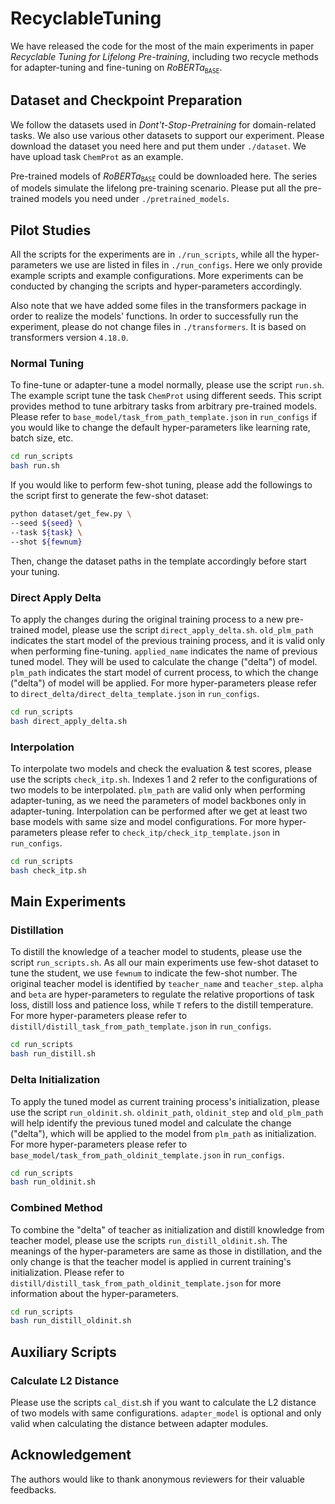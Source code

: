 # RecyclableTuning
We have released the code for the most of the main experiments in paper *Recyclable Tuning for Lifelong Pre-training*, including two recycle methods for adapter-tuning and fine-tuning on $RoBERTa_\texttt{BASE}$.

## Dataset and Checkpoint Preparation

We follow the datasets used in *Dont't-Stop-Pretraining* for domain-related tasks. We also use various other datasets to support our experiment. Please download the dataset you need here and put them under `./dataset`. We have upload task `ChemProt` as an example. 

Pre-trained models of $RoBERTa_\texttt{BASE}$ could be downloaded here. The series of models simulate the lifelong pre-training scenario.  Please put all the pre-trained models you need under `./pretrained_models`.

## Pilot Studies

All the scripts for the experiments are in `./run_scripts`, while all the hyper-parameters we use are listed in files in `./run_configs`. Here we only provide example scripts and example configurations. More experiments can be conducted by changing the scripts and hyper-parameters accordingly.

Also note that we have added some files in the transformers package in order to realize the models' functions. In order to successfully run the experiment, please do not change files in `./transformers`.  It is based on transformers version `4.18.0`.

### Normal Tuning

To fine-tune or adapter-tune a model normally, please use the script `run.sh`. The example script tune the task `ChemProt` using different seeds. This script provides method to tune arbitrary tasks from arbitrary pre-trained models. Please refer to `base_model/task_from_path_template.json` in `run_configs` if you would like to change the default hyper-parameters like learning rate, batch size, etc.

```bash
cd run_scripts
bash run.sh
```

If you would like to perform few-shot tuning, please add the followings to the script first to generate the few-shot dataset:

```bash
python dataset/get_few.py \
--seed ${seed} \
--task ${task} \
--shot ${fewnum}
```

Then, change the dataset paths in the template accordingly before start your tuning.

### Direct Apply Delta

To apply the changes during the original training process to a new pre-trained model, please use the script `direct_apply_delta.sh`. `old_plm_path` indicates the start model of the previous training process, and it is valid only when performing fine-tuning.  `applied_name` indicates the name of previous tuned model. They will be used to calculate the change ("delta") of model. `plm_path` indicates the start model of current process, to which the change ("delta") of model will be applied. For more hyper-parameters please refer to `direct_delta/direct_delta_template.json` in `run_configs`.

```bash
cd run_scripts
bash direct_apply_delta.sh
```

### Interpolation

To interpolate two models and check the evaluation & test scores, please use the scripts `check_itp.sh`. Indexes 1 and 2 refer to the configurations of two models to be interpolated. `plm_path` are valid only when performing adapter-tuning, as we need the parameters of model backbones only in adapter-tuning. Interpolation can be performed after we get at least two base models with same size and model configurations. For more hyper-parameters please refer to `check_itp/check_itp_template.json` in `run_configs`. 

```bash
cd run_scripts
bash check_itp.sh
```

## Main Experiments

### Distillation

To distill the knowledge of a teacher model to students, please use the script `run_scripts.sh`. As all our main experiments use few-shot dataset to tune the student, we use `fewnum` to indicate the few-shot number. The original teacher model is identified by `teacher_name` and `teacher_step`. `alpha` and `beta` are hyper-parameters to regulate the relative proportions of task loss, distill loss and patience loss, while `T` refers to the distill temperature. For more hyper-parameters please refer to `distill/distill_task_from_path_template.json` in `run_configs`. 

```bash
cd run_scripts
bash run_distill.sh
```

### Delta Initialization

To apply the tuned model as current training process's initialization, please use the script `run_oldinit.sh`. `oldinit_path`, `oldinit_step` and `old_plm_path` will help identify the previous tuned model and calculate the change ("delta"), which will be applied to the model from `plm_path` as initialization. For more  hyper-parameters please refer to `base_model/task_from_path_oldinit_template.json` in `run_configs`. 

```bash
cd run_scripts
bash run_oldinit.sh
```

### Combined Method

To combine the "delta" of teacher as initialization and distill knowledge from teacher model, please use the scripts `run_distill_oldinit.sh`. The meanings of the hyper-parameters are same as those in distillation, and the only change is that the teacher model is applied in current training's initialization. Please refer to `distill/distill_task_from_path_oldinit_template.json` for more information about the hyper-parameters.

```bash
cd run_scripts
bash run_distill_oldinit.sh
```

## Auxiliary Scripts

### Calculate L2 Distance

Please use the scripts `cal_dist`.sh if you want to calculate the L2 distance of two models with same configurations. `adapter_model` is optional and only valid when calculating the distance between adapter modules.

## Acknowledgement

The authors would like to thank anonymous reviewers for their valuable feedbacks.





